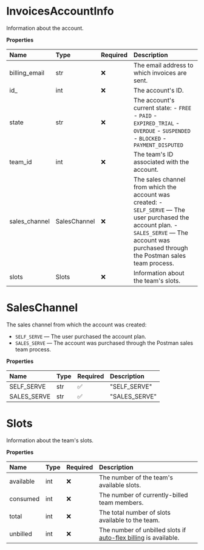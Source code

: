 # InvoicesAccountInfo

Information about the account.

**Properties**

| Name          | Type         | Required | Description                                                                                                                                                                                     |
| :------------ | :----------- | :------- | :---------------------------------------------------------------------------------------------------------------------------------------------------------------------------------------------- |
| billing_email | str          | ❌       | The email address to which invoices are sent.                                                                                                                                                   |
| id\_          | int          | ❌       | The account's ID.                                                                                                                                                                               |
| state         | str          | ❌       | The account's current state: - `FREE` - `PAID` - `EXPIRED_TRIAL` - `OVERDUE` - `SUSPENDED` - `BLOCKED` - `PAYMENT_DISPUTED`                                                                     |
| team_id       | int          | ❌       | The team's ID associated with the account.                                                                                                                                                      |
| sales_channel | SalesChannel | ❌       | The sales channel from which the account was created: - `SELF_SERVE` — The user purchased the account plan. - `SALES_SERVE` — The account was purchased through the Postman sales team process. |
| slots         | Slots        | ❌       | Information about the team's slots.                                                                                                                                                             |

# SalesChannel

The sales channel from which the account was created:

- `SELF_SERVE` — The user purchased the account plan.
- `SALES_SERVE` — The account was purchased through the Postman sales team process.

**Properties**

| Name        | Type | Required | Description   |
| :---------- | :--- | :------- | :------------ |
| SELF_SERVE  | str  | ✅       | "SELF_SERVE"  |
| SALES_SERVE | str  | ✅       | "SALES_SERVE" |

# Slots

Information about the team's slots.

**Properties**

| Name      | Type | Required | Description                                                                                                       |
| :-------- | :--- | :------- | :---------------------------------------------------------------------------------------------------------------- |
| available | int  | ❌       | The number of the team's available slots.                                                                         |
| consumed  | int  | ❌       | The number of currently-billed team members.                                                                      |
| total     | int  | ❌       | The total number of slots available to the team.                                                                  |
| unbilled  | int  | ❌       | The number of unbilled slots if [auto-flex billing](https://learning.postman.com/auto-flex-policy/) is available. |

<!-- This file was generated by liblab | https://liblab.com/ -->
